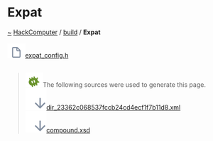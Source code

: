 <a id="expat"></a>
<h1>Expat</h1>
<a id="dir_23362c068537fccb24cd4ecf1f7b11d8"></a>
<a href="https://github.com/CharlesCarley/HackComputer#~">~</a>
<a href="index.md#index">HackComputer</a>
<span class="inline-text">/</span>
<a href="dir_4fef79e7177ba769987a8da36c892c5f.md#build">build</a>
<span class="inline-text">/</span>
<span class="bold-text"><b>Expat</b></span>
<br/>
<br/>
<span class="icon-list-item"><a href="https://github.com/CharlesCarley/HackComputer/blob/master/build/Extern/Expat/expat_config.h#L1" class="icon-list-item"><img src="../images/file.svg" class="icon-list-item"/><span class="icon-list-item">expat_config.h</span>
</a>
</span>
<br/>
<br/>
<blockquote>
<img src="../images/debug.svg"/><span class="inline-text">The following sources were used to generate this page.</span>
<br/>
<span class="icon-list-item"><a href="../xml/dir_23362c068537fccb24cd4ecf1f7b11d8.xml#L1" class="icon-list-item"><img src="../images/lookInside.svg" class="icon-list-item"/><span class="icon-list-item">dir_23362c068537fccb24cd4ecf1f7b11d8.xml</span>
</a>
</span>
<br/>
<span class="icon-list-item"><a href="../xml/compound.xsd#L1" class="icon-list-item"><img src="../images/lookInside.svg" class="icon-list-item"/><span class="icon-list-item">compound.xsd</span>
</a>
</span>
</blockquote>
</div>
</div>
</body>
</html>
